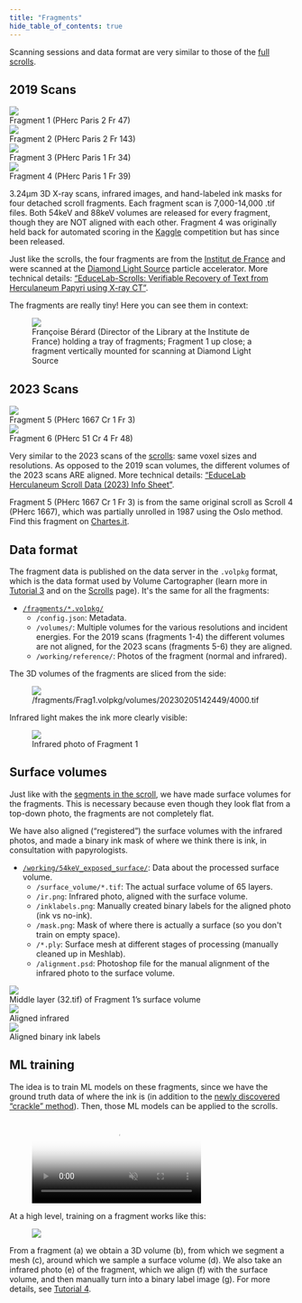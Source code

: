 ```yaml
---
title: "Fragments"
hide_table_of_contents: true
---
```


<head>
  <html data-theme="dark" />

  <meta
    name="description"
    content="A $1,000,000+ machine learning and computer vision competition"
  />

  <meta property="og:type" content="website" />
  <meta property="og:url" content="https://scrollprize.org" />
  <meta property="og:title" content="Vesuvius Challenge" />
  <meta
    property="og:description"
    content="A $1,000,000+ machine learning and computer vision competition"
  />
  <meta
    property="og:image"
    content="https://scrollprize.org/img/social/opengraph.jpg"
  />

  <meta property="twitter:card" content="summary_large_image" />
  <meta property="twitter:url" content="https://scrollprize.org" />
  <meta property="twitter:title" content="Vesuvius Challenge" />
  <meta
    property="twitter:description"
    content="A $1,000,000+ machine learning and computer vision competition"
  />
  <meta
    property="twitter:image"
    content="https://scrollprize.org/img/social/opengraph.jpg"
  />
</head>

Scanning sessions and data format are very similar to those of the [full scrolls](data_scrolls).

## 2019 Scans

<div className="flex flex-wrap mb-4">
  <div className="w-[45%] mb-2 mr-2 max-w-[200px]"><img src="/img/data/fr1.jpg" className="w-[100%]"/><figcaption className="mt-[-6px]">Fragment 1 (PHerc Paris 2 Fr 47)</figcaption></div>
  <div className="w-[45%] mb-2 mr-2 max-w-[200px]"><img src="/img/data/fr2.jpg" className="w-[100%]"/><figcaption className="mt-[-6px]">Fragment 2 (PHerc Paris 2 Fr 143)</figcaption></div>
  <div className="w-[45%] mb-2 mr-2 max-w-[220px]"><img src="/img/data/fr3.png" className="w-[100%]"/><figcaption className="mt-[-6px]">Fragment 3 (PHerc Paris 1 Fr 34)</figcaption></div>
  <div className="w-[45%] mb-2 mr-2 max-w-[170px]"><img src="/img/data/fr4.png" className="w-[100%]"/><figcaption className="mt-[-6px]">Fragment 4 (PHerc Paris 1 Fr 39)</figcaption></div>
</div>

3.24µm 3D X-ray scans, infrared images, and hand-labeled ink masks for four detached scroll fragments. Each fragment scan is 7,000-14,000 .tif files. Both 54keV and 88keV volumes are released for every fragment, though they are NOT aligned with each other. Fragment 4 was originally held back for automated scoring in the [Kaggle](https://kaggle.com/competitions/vesuvius-challenge-ink-detection/) competition but has since been released.

Just like the scrolls, the four fragments are from the [Institut de France](https://en.wikipedia.org/wiki/Institut_de_France) and were scanned at the [Diamond Light Source](https://en.wikipedia.org/wiki/Diamond_Light_Source) particle accelerator. More technical details: [“EduceLab-Scrolls: Verifiable Recovery of Text from Herculaneum Papyri using X-ray CT”](https://arxiv.org/abs/2304.02084).

The fragments are really tiny! Here you can see them in context:

<figure>
  <img src="/img/data/francoise.png"/>
  <figcaption className="mt-0">Françoise Bérard (Director of the Library at the Institute de France) holding a tray of fragments; Fragment 1 up close; a fragment vertically mounted for scanning at Diamond Light Source</figcaption>
</figure>

## 2023 Scans

<div className="flex flex-wrap mb-4">
  <div className="w-[45%] mb-2 mr-2 max-w-[300px]"><img src="/img/data/fr5-2.jpg" className="w-[100%]"/><figcaption className="mt-[-6px]">Fragment 5 (PHerc 1667 Cr 1 Fr 3)</figcaption></div>
  <div className="w-[45%] mb-2 mr-2 max-w-[325px]"><img src="/img/data/fr6-2.jpg" className="w-[100%]"/><figcaption className="mt-[-6px]">Fragment 6 (PHerc 51 Cr 4 Fr 48)</figcaption></div>
</div>

Very similar to the 2023 scans of the [scrolls](data_scrolls): same voxel sizes and resolutions. As opposed to the 2019 scan volumes, the different volumes of the 2023 scans ARE aligned. More technical details: [“EduceLab Herculaneum Scroll Data (2023) Info Sheet”](https://drive.google.com/file/d/1I6JNrR6A9pMdANbn6uAuXbcDNwjk8qZ2/view?usp=sharing).

Fragment 5 (PHerc 1667 Cr 1 Fr 3) is from the same original scroll as Scroll 4 (PHerc 1667), which was partially unrolled in 1987 using the Oslo method. Find this fragment on [Chartes.it](https://www.chartes.it/index.php?r=document/view&id=1691).

## Data format

The fragment data is published on the data server in the `.volpkg` format, which is the data format used by Volume Cartographer (learn more in [Tutorial 3](tutorial3) and on the [Scrolls](data_scrolls#volpkg-format-used-for-both-scrolls-and-fragments) page). It's the same for all the fragments:

* [`/fragments/*.volpkg/`](http://dl.ash2txt.org/fragments/Frag1.volpkg/)
    * `/config.json`: Metadata.
    * `/volumes/`: Multiple volumes for the various resolutions and incident energies. For the 2019 scans (fragments 1-4) the different volumes are not aligned, for the 2023 scans (fragments 5-6) they are aligned.
    * `/working/reference/`: Photos of the fragment (normal and infrared).

The 3D volumes of the fragments are sliced from the side:

<figure>
  <img src="/img/data/4000.jpg"/>
  <figcaption className="mt-0">/fragments/Frag1.volpkg/volumes/20230205142449/4000.tif</figcaption>
</figure>

Infrared light makes the ink more clearly visible:

<figure className="max-w-[600px]">
  <img src="/img/data/unaligned-ir.png"/>
  <figcaption className="mt-0">Infrared photo of Fragment 1</figcaption>
</figure>

## Surface volumes

Just like with the [segments in the scroll](data_segments), we have made surface volumes for the fragments. This is necessary because even though they look flat from a top-down photo, the fragments are not completely flat.

We have also aligned (“registered”) the surface volumes with the infrared photos, and made a binary ink mask of where we think there is ink, in consultation with papyrologists.

* [`/working/54keV_exposed_surface/`](http://dl.ash2txt.org/fragments/Frag1.volpkg/working/54keV_exposed_surface/): Data about the processed surface volume.
  * `/surface_volume/*.tif`: The actual surface volume of 65 layers.
  * `/ir.png`: Infrared photo, aligned with the surface volume.
  * `/inklabels.png`: Manually created binary labels for the aligned photo (ink vs no-ink).
  * `/mask.png`: Mask of where there is actually a surface (so you don't train on empty space).
  * `/*.ply`: Surface mesh at different stages of processing (manually cleaned up in Meshlab).
  * `/alignment.psd`: Photoshop file for the manual alignment of the infrared photo to the surface volume.

<div className="flex flex-wrap">
  <div className="sm:w-[30%] mb-2 mr-2" style={{ maxWidth: "calc(33% - 8px)" }}><img src="/img/data/surface32-fr1.png" className="w-[100%]"/><figcaption className="mt-[-6px]">Middle layer (32.tif) of Fragment 1’s surface volume</figcaption></div>
  <div className="sm:w-[30%] mb-2 mr-2" style={{ maxWidth: "calc(33% - 8px)" }}><img src="/img/data/ir-fr1.png" className="w-[100%]"/><figcaption className="mt-[-6px]">Aligned infrared</figcaption></div>
  <div className="sm:w-[30%] mb-2 mr-2" style={{ maxWidth: "calc(33% - 8px)" }}><img src="/img/data/inklabels-fr1.png" className="w-[100%]"/><figcaption className="mt-[-6px]">Aligned binary ink labels</figcaption></div>
</div>

## ML training

The idea is to train ML models on these fragments, since we have the ground truth data of where the ink is (in addition to the [newly discovered “crackle” method](firstletters)). Then, those ML models can be applied to the scrolls.

<figure>
  <video autoPlay playsInline loop muted className="w-[100%] " poster="/img/tutorials/ink-training-anim3-dark.jpg">
    <source src="/img/tutorials/ink-training-anim3-dark.webm" type="video/webm"/>
    <source src="/img/tutorials/ink-training-anim3-dark.mp4" type="video/mp4"/>
  </video>
</figure>

At a high level, training on a fragment works like this:

<figure className="">
  <img src="/img/tutorials/ml-overview-alpha.png" />
</figure>

From a fragment (a) we obtain a 3D volume (b), from which we segment a mesh (c), around which we sample a surface volume (d). We also take an infrared photo (e) of the fragment, which we align (f) with the surface volume, and then manually turn into a binary label image (g). For more details, see [Tutorial 4](tutorial4).
